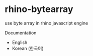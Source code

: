 # rhino-bytearray
use byte array in rhino javascript engine

Documentation
- English
- Korean (한국어)
